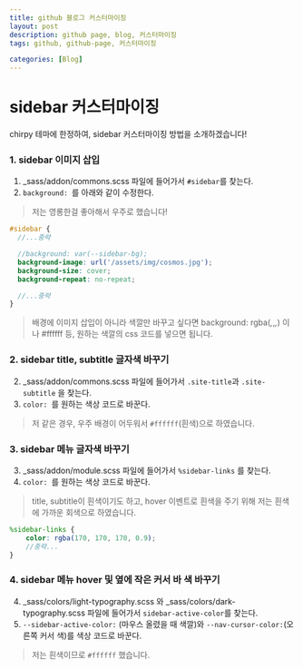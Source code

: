 ```yaml
---
title: github 블로그 커스터마이징
layout: post
description: github page, blog, 커스터마이징
tags: github, github-page, 커스터마이징

categories: [Blog]
---
```


# sidebar 커스터마이징
chirpy 테마에 한정하여, sidebar 커스터마이징 방법을 소개하겠습니다!

### 1. sidebar 이미지 삽입
1. _sass/addon/commons.scss 파일에 들어가서 `#sidebar`를 찾는다.
1. `background: `를 아래와 같이 수정한다.
> 저는 영롱한걸 좋아해서 우주로 했습니다!
```scss
#sidebar {
  //...중략

  //background: var(--sidebar-bg);
  background-image: url('/assets/img/cosmos.jpg');
  background-size: cover;
  background-repeat: no-repeat;

  //...중략
}
```
> 배경에 이미지 삽입이 아니라 색깔만 바꾸고 싶다면 background: rgba(*,*,*,*) 이나 #ffffff 등, 원하는 색깔의 css 코드를 넣으면 됩니다.

### 2. sidebar title, subtitle 글자색 바꾸기
2. _sass/addon/commons.scss 파일에 들어가서 `.site-title`과 `.site-subtitle` 을 찾는다.
2. `color: `를 원하는 색상 코드로 바꾼다.
>저 같은 경우, 우주 배경이 어두워서 `#ffffff`(흰색)으로 하였습니다.

### 3. sidebar 메뉴 글자색 바꾸기
3. _sass/addon/module.scss 파일에 들어가서 `%sidebar-links` 를 찾는다.
3. `color: `를 원하는 색상 코드로 바꾼다.
>title, subtitle이 흰색이기도 하고, hover 이벤트로 흰색을 주기 위해 저는 흰색에 가까운 회색으로 하였습니다.
```scss
%sidebar-links {
    color: rgba(170, 170, 170, 0.9);
    //중략...
}
```

### 4. sidebar 메뉴 hover 및 옆에 작은 커서 바 색 바꾸기
4. _sass/colors/light-typography.scss 와 _sass/colors/dark-typography.scss 파일에 들어가서 `sidebar-active-color`를 찾는다.
4. `--sidebar-active-color:` (마우스 올렸을 때 색깔)와 `--nav-cursor-color:`(오른쪽 커서 색)를 색상 코드로 바꾼다.
> 저는 흰색이므로 `#ffffff` 했습니다.
